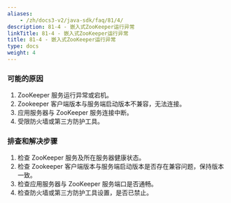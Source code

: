 ```yaml
---
aliases:
    - /zh/docs3-v2/java-sdk/faq/81/4/
description: 81-4 - 嵌入式ZooKeeper运行异常
linkTitle: 81-4 - 嵌入式ZooKeeper运行异常
title: 81-4 - 嵌入式ZooKeeper运行异常
type: docs
weight: 4
---
```



### 可能的原因

1. ZooKeeper 服务运行异常或宕机。
2. Zookeeper 客户端版本与服务端启动版本不兼容，无法连接。
3. 应用服务器与 ZooKeeper 服务连接中断。
4. 受限防火墙或第三方防护工具。

### 排查和解决步骤

1. 检查 ZooKeeper 服务及所在服务器健康状态。
2. 检查 Zookeeper 客户端版本与服务端启动版本是否存在兼容问题，保持版本一致。
3. 检查应用服务器与 ZooKeeper 服务端口是否通畅。
4. 检查防火墙或第三方防护工具设置，是否已禁止。
